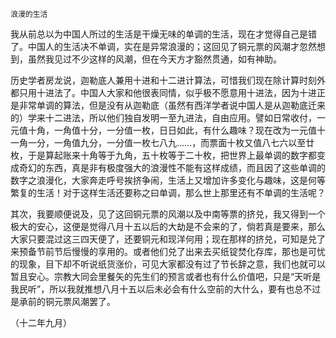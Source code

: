     浪漫的生活 

   我从前总以为中国人所过的生活是干燥无味的单调的生活，现在才觉得自己是错了。中国人的生活决不单调，实在是异常浪漫的；这回见了铜元票的风潮才忽然想到，虽然我见过不少这样的风潮，但在今天方才豁然贯通，如有神助。

   历史学者房龙说，迦勒底人兼用十进和十二进计算法，可惜我们现在除计算时刻外都只用十进法了。中国人大家和他很表同情，似乎极不愿意用十进法，因为十进正是非常单调的算法，但是没有从迦勒底（虽然有西洋学者说中国人是从迦勒底迁来的）学来十二进法，所以他们独自发明一至九进法，自由应用。譬如日常收付，一元值十角，一角值十分，一分值一枚，日日如此，有什么趣味？现在改为一元值十一角一分，一角值九分，一分值一枚七八九……，而票面十枚又值八七六以至廿枚，于是算起账来十角等于九角，五十枚等于二十枚，把世界上最单调的数字都变成奇幻的东西，真是非有极度强大的浪漫性不能有这样成绩，而且因了这些单调的数字之浪漫化，大家奔走呼号挨挤争闹，生活上又增加许多变化与趣味，这是何等繁复的生活！对于这样生活还要称之曰单调，那么世上那里还有不单调的生活呢？

   其次，我要顺便说及，见了这回铜元票的风潮以及中南等票的挤兑，我又得到一个极大的安心，这便是觉得八月十五以后的大劫是不会来的了，倘若真是要来，那么大家只要混过这三四天便了，还要铜元和现洋何用；现在那样的挤兑，可知是兑了来预备节前节后慢慢的享用的。或者他们兑了出来去买纸锭焚化存库，那也是可忧的现象，目下却不听说纸货涨价，可见大家都没有过了节长辞之意，我们也就可以暂且安心。宗教大同会里餐矢的先生们的预言或者也有什么价值吧，只是“天听是我民听”，所以我就推想八月十五以后未必会有什么空前的大什么，要有也总不过是承前的铜元票风潮罢了。

   （十二年九月）

